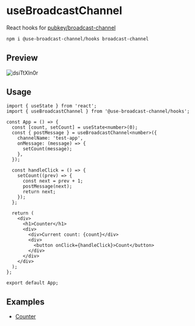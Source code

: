 # useBroadcastChannel

React hooks for [pubkey/broadcast-channel](https://github.com/pubkey/broadcast-channel)

```sh
npm i @use-broadcast-channel/hooks broadcast-channel
```

## Preview

![dsiTtXln0r](https://user-images.githubusercontent.com/16166356/189964534-3d552b6f-c9f7-477f-8e96-9291ee8a7111.gif)

## Usage

```tsx
import { useState } from 'react';
import { useBroadcastChannel } from '@use-broadcast-channel/hooks';

const App = () => {
  const [count, setCount] = useState<number>(0);
  const { postMessage } = useBroadcastChannel<number>({
    channelName: 'test-app',
    onMessage: (message) => {
      setCount(message);
    },
  });

  const handleClick = () => {
    setCount((prev) => {
      const next = prev + 1;
      postMessage(next);
      return next;
    });
  };

  return (
    <div>
      <h1>Counter</h1>
      <div>
        <div>Current count: {count}</div>
        <div>
          <button onClick={handleClick}>Count</button>
        </div>
      </div>
    </div>
  );
};

export default App;
```

## Examples

- [Counter](https://codesandbox.io/s/github/use-broadcast-channel/use-broadcast-channel/tree/main/examples/counter)
